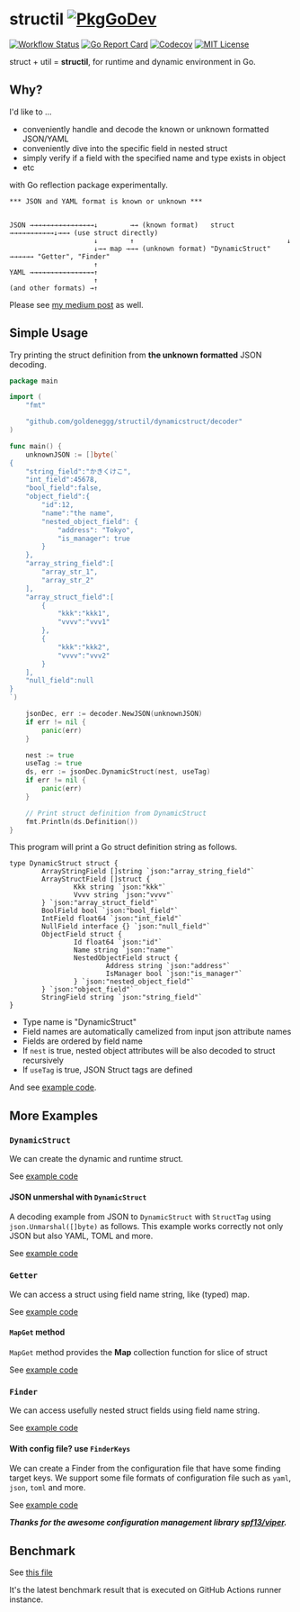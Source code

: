 structil [![PkgGoDev](https://pkg.go.dev/badge/github.com/goldeneggg/structil)](https://pkg.go.dev/github.com/goldeneggg/structil)
==========

[![Workflow Status](https://github.com/goldeneggg/structil/workflows/CI/badge.svg)](https://github.com/goldeneggg/structil/actions)
[![Go Report Card](https://goreportcard.com/badge/github.com/goldeneggg/structil)](https://goreportcard.com/report/github.com/goldeneggg/structil)
[![Codecov](https://codecov.io/github/goldeneggg/structil/coverage.svg?branch=master)](https://codecov.io/github/goldeneggg/structil?branch=master)
[![MIT License](http://img.shields.io/badge/license-MIT-lightgrey.svg)](https://github.com/goldeneggg/structil/blob/master/LICENSE)

struct + util = __structil__, for runtime and dynamic environment in Go.


## Why?

I'd like to ...

- conveniently handle and decode the known or unknown formatted JSON/YAML
- conveniently dive into the specific field in nested struct
- simply verify if a field with the specified name and type exists in object
- etc

with Go reflection package experimentally.

```
*** JSON and YAML format is known or unknown ***


JSON →→→→→→→→→→→→→→→→↓        →→ (known format)   struct  →→→→→→→→→→→↓→→→ (use struct directly)
                     ↓        ↑                                      ↓
                     ↓→→ map →→→ (unknown format) "DynamicStruct" →→→→→→ "Getter", "Finder"
                     ↑
YAML →→→→→→→→→→→→→→→→↑
                     ↑
(and other formats) →↑
```

Please see [my medium post](https://medium.com/@s0k0mata/dynamic-and-runtime-struct-utilities-in-go-go-golang-reflection-25c154335185) as well.

## Simple Usage

Try printing the struct definition from __the unknown formatted__ JSON decoding.

```go
package main

import (
	"fmt"

	"github.com/goldeneggg/structil/dynamicstruct/decoder"
)

func main() {
	unknownJSON := []byte(`
{
	"string_field":"かきくけこ",
	"int_field":45678,
	"bool_field":false,
	"object_field":{
		"id":12,
		"name":"the name",
		"nested_object_field": {
			"address": "Tokyo",
			"is_manager": true
		}
	},
	"array_string_field":[
		"array_str_1",
		"array_str_2"
	],
	"array_struct_field":[
		{
			"kkk":"kkk1",
			"vvvv":"vvv1"
		},
		{
			"kkk":"kkk2",
			"vvvv":"vvv2"
		}
	],
	"null_field":null
}
`)

	jsonDec, err := decoder.NewJSON(unknownJSON)
	if err != nil {
		panic(err)
	}

	nest := true
	useTag := true
	ds, err := jsonDec.DynamicStruct(nest, useTag)
	if err != nil {
		panic(err)
	}

	// Print struct definition from DynamicStruct
	fmt.Println(ds.Definition())
}
```

This program will print a Go struct definition string as follows.

```
type DynamicStruct struct {
        ArrayStringField []string `json:"array_string_field"`
        ArrayStructField []struct {
                Kkk string `json:"kkk"`
                Vvvv string `json:"vvvv"`
        } `json:"array_struct_field"`
        BoolField bool `json:"bool_field"`
        IntField float64 `json:"int_field"` 
        NullField interface {} `json:"null_field"`
        ObjectField struct {
                Id float64 `json:"id"`
                Name string `json:"name"`
                NestedObjectField struct {
                        Address string `json:"address"`
                        IsManager bool `json:"is_manager"`
                } `json:"nested_object_field"`
        } `json:"object_field"`
        StringField string `json:"string_field"`
}
```

- Type name is "DynamicStruct"
- Field names are automatically camelized from input json attribute names
- Fields are ordered by field name
- If `nest` is true, nested object attributes will be also decoded to struct recursively
- If `useTag` is true, JSON Struct tags are defined

And see [example code](/dynamicstruct/decoder/example_test.go#L9).

## More Examples


### `DynamicStruct`

We can create the dynamic and runtime struct.

See [example code](/dynamicstruct/example_test.go#L10)


#### JSON unmershal with `DynamicStruct`

A decoding example from JSON to `DynamicStruct` with `StructTag` using `json.Unmarshal([]byte)` as follows.
This example works correctly not only JSON but also YAML, TOML and more.

See [example code](/dynamicstruct/example_test.go#L110)

### `Getter`

We can access a struct using field name string, like (typed) map.

See [example code](/example_test.go#L7)


#### `MapGet` method

`MapGet` method provides the __Map__ collection function for slice of struct

See [example code](/example_test.go#L56)


### `Finder`

We can access usefully nested struct fields using field name string.

See [example code](/example_test.go#L115)


#### With config file? use `FinderKeys`

We can create a Finder from the configuration file that have some finding target keys. We support some file formats of configuration file such as `yaml`, `json`, `toml` and more.

See [example code](/example_test.go#L189)

___Thanks for the awesome configuration management library [spf13/viper](https://github.com/spf13/viper).___


## Benchmark

See [this file](https://github.com/goldeneggg/structil/blob/bench-latest/BENCHMARK_LATEST.txt)

It's the latest benchmark result that is executed on GitHub Actions runner instance.
